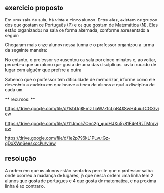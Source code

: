 ## exercicio proposto

Em uma sala de aula, há vinte e cinco alunos. Entre eles, existem os grupos dos que gostam de Português (P) e os que gostam de Matemática (M). Eles estão organizados na sala de forma alternada, conforme apresentado a seguir:

Chegaram mais onze alunos nessa turma e o professor organizou a turma da seguinte maneira:

No entanto, o professor se ausentou da sala por cinco minutos e, ao voltar, percebeu que um aluno que gosta de uma das disciplinas havia trocado de lugar com alguém que prefere a outra.

Sabendo que o professor tem dificuldade de memorizar, informe como ele descobriu a cadeira em que houve a troca de alunos e qual a disciplina de cada um.  

** recursos: **

https://drive.google.com/file/d/1sbDqBEmzTiaW7ZtcLpB48SwH4uiuTCG3/view

https://drive.google.com/file/d/11JmohZOnc2g_gudHJXu5y81F4efR2TMn/view

https://drive.google.com/file/d/1e2p796kL1PLvutGz-qDxXWn6eesxccPu/view


## resolução

A ordem em que os alunos estão sentados permite que o professor saiba
onde ocorreu a mudança de lugares, já que nessa ordem uma linha tem 2
alunos que gosta de portugues e 4 que gosta de matematica, e na proxima
linha é ao contrario.
